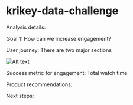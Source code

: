 # krikey-data-challenge


Analysis details:

Goal 1: How can we increase engagement?

User journey: There are two major sections

![Alt text](data/com_wt.png "Title")

Success metric for engagement: Total watch time


Product recommendations:


Next steps:
